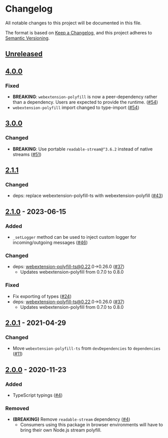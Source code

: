 # Changelog
All notable changes to this project will be documented in this file.

The format is based on [Keep a Changelog](https://keepachangelog.com/en/1.0.0/),
and this project adheres to [Semantic Versioning](https://semver.org/spec/v2.0.0.html).

## [Unreleased]

## [4.0.0]
### Fixed
- **BREAKING**: `webextension-polyfill` is now a peer-dependency rather than a dependency. Users are expected to provide the runtime. ([#54](https://github.com/MetaMask/extension-port-stream/pull/54))
- `webextension-polyfill` import changed to type-import ([#54](https://github.com/MetaMask/extension-port-stream/pull/54))

## [3.0.0]
### Changed
- **BREAKING**: Use portable `readable-stream@^3.6.2` instead of native streams ([#51](https://github.com/MetaMask/extension-port-stream/pull/51))

## [2.1.1]
### Changed
- deps: replace webextension-polyfill-ts with webextension-polyfill ([#43](https://github.com/MetaMask/extension-port-stream/pull/43))

## [2.1.0] - 2023-06-15
### Added
- `_setLogger` method can be used to inject custom logger for incoming/outgoing messages ([#46](https://github.com/MetaMask/extension-port-stream/pull/46))

### Changed
- deps: webextension-polyfill-ts@0.22.0->0.26.0 ([#37](https://github.com/MetaMask/extension-port-stream/pull/37))
  - Updates webextension-polyfill from 0.7.0 to 0.8.0

### Fixed
- Fix exporting of types ([#24](https://github.com/MetaMask/extension-port-stream/pull/24))
- deps: webextension-polyfill-ts@0.22.0->0.26.0 ([#37](https://github.com/MetaMask/extension-port-stream/pull/37))
  - Updates webextension-polyfill from 0.7.0 to 0.8.0

## [2.0.1] - 2021-04-29
### Changed
- Move `webextension-polyfill-ts` from `devDependencies` to `dependencies` ([#11](https://github.com/MetaMask/extension-port-stream/pull/11))

## [2.0.0] - 2020-11-23
### Added
- TypeScript typings ([#4](https://github.com/MetaMask/extension-port-stream/pull/4))

### Removed
- **(BREAKING)** Remove `readable-stream` dependency ([#4](https://github.com/MetaMask/extension-port-stream/pull/4))
  - Consumers using this package in browser environments will have to bring their own Node.js stream polyfill.

[Unreleased]: https://github.com/MetaMask/extension-port-stream/compare/v4.0.0...HEAD
[4.0.0]: https://github.com/MetaMask/extension-port-stream/compare/v3.0.0...v4.0.0
[3.0.0]: https://github.com/MetaMask/extension-port-stream/compare/v2.1.1...v3.0.0
[2.1.1]: https://github.com/MetaMask/extension-port-stream/compare/v2.1.0...v2.1.1
[2.1.0]: https://github.com/MetaMask/extension-port-stream/compare/v2.0.1...v2.1.0
[2.0.1]: https://github.com/MetaMask/extension-port-stream/compare/v2.0.0...v2.0.1
[2.0.0]: https://github.com/MetaMask/extension-port-stream/releases/tag/v2.0.0
